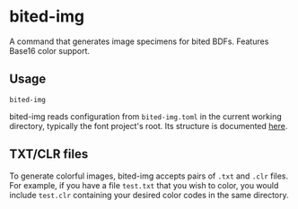 # bited-img

A command that generates image specimens for bited BDFs. Features Base16 color
support.

## Usage

```
bited-img
```

bited-img reads configuration from `bited-img.toml` in the current working
directory, typically the font project's root. Its structure is documented
[here](bited-img.toml).

## TXT/CLR files

To generate colorful images, bited-img accepts pairs of `.txt` and `.clr` files.
For example, if you have a file `test.txt` that you wish to color, you would
include `test.clr` containing your desired color codes in the same directory.
